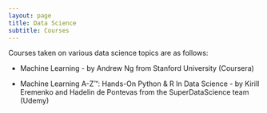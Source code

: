 ```yaml
---
layout: page
title: Data Science
subtitle: Courses
---
```

Courses taken on various data science topics are as follows:

* Machine Learning - by Andrew Ng from Stanford University (Coursera)

* Machine Learning A-Z™: Hands-On Python & R In Data Science - by Kirill Eremenko and Hadelin de Pontevas from the SuperDataScience team (Udemy)
